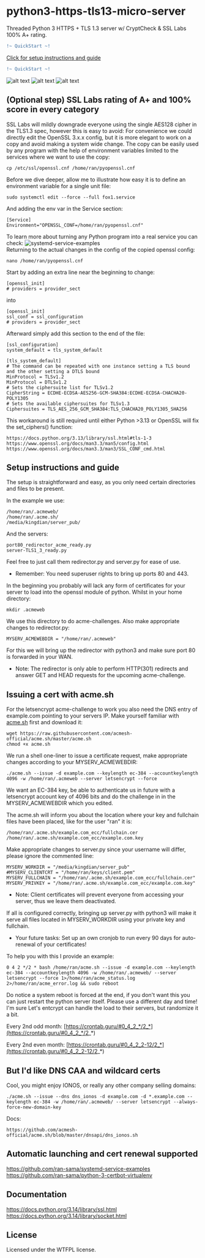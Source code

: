 # python3-https-tls13-micro-server
Threaded Python 3 HTTPS + TLS 1.3 server w/ CryptCheck & SSL Labs 100% A+ rating.
```diff
!~ QuickStart ~!
```
[Click for setup instructions and guide](https://github.com/ran-sama/python-3-https-tls-1-3-micro-server?tab=readme-ov-file#setup-instructions-and-guide)
```diff
!~ QuickStart ~!
```
![alt text](https://raw.githubusercontent.com/ran-sama/python3_https_tls1_2_microserver/master/images/tls13_tls12_mixed_mode_new.png)
![alt text](https://raw.githubusercontent.com/ran-sama/python3_https_tls1_2_microserver/master/images/cryptcheck.png)
![alt text](https://raw.githubusercontent.com/ran-sama/python3_https_tls1_2_microserver/master/images/observatory_rating_new.png)

## (Optional step) SSL Labs rating of A+ and 100% score in every category

SSL Labs will mildly downgrade everyone using the single AES128 cipher in the TLS1.3 spec, however this is easy to avoid:
For convenience we could directly edit the OpenSSL 3.x.x config, but it is more elegant to work on a copy and avoid making a system wide change.
The copy can be easily used by any program with the help of environment variables limited to the services where we want to use the copy:
```
cp /etc/ssl/openssl.cnf /home/ran/pyopenssl.cnf
```
Before we dive deeper, allow me to illustrate how easy it is to define an environment variable for a single unit file:
```
sudo systemctl edit --force --full fox1.service
```
And adding the env var in the Service section:
```
[Service]
Environment="OPENSSL_CONF=/home/ran/pyopenssl.cnf"
```
To learn more about turning any Python program into a real service you can check: ![systemd-service-examples](https://github.com/ran-sama/systemd-service-examples)  
Returning to the actual changes in the config of the copied openssl config:
```
nano /home/ran/pyopenssl.cnf
```
Start by adding an extra line near the beginning to change:
```
[openssl_init]
# providers = provider_sect
```
into
```
[openssl_init]
ssl_conf = ssl_configuration
# providers = provider_sect
```

Afterward simply add this section to the end of the file:
```
[ssl_configuration]
system_default = tls_system_default

[tls_system_default]
# The command can be repeated with one instance setting a TLS bound and the other setting a DTLS bound
MinProtocol = TLSv1.2
MinProtocol = DTLSv1.2
# Sets the ciphersuite list for TLSv1.2
CipherString = ECDHE-ECDSA-AES256-GCM-SHA384:ECDHE-ECDSA-CHACHA20-POLY1305
# Sets the available ciphersuites for TLSv1.3
Ciphersuites = TLS_AES_256_GCM_SHA384:TLS_CHACHA20_POLY1305_SHA256
```

This workaround is still required until either Python >3.13 or OpenSSL will fix the set_ciphers() function:
```
https://docs.python.org/3.13/library/ssl.html#tls-1-3
https://www.openssl.org/docs/man3.3/man5/config.html
https://www.openssl.org/docs/man3.3/man3/SSL_CONF_cmd.html
```

## Setup instructions and guide

The setup is straightforward and easy, as you only need certain directories and files to be present.

In the example we use:
```
/home/ran/.acmeweb/
/home/ran/.acme.sh/
/media/kingdian/server_pub/
```
And the servers:
```
port80_redirector_acme_ready.py
server-TLS1_3_ready.py
```
Feel free to just call them redirector.py and server.py for ease of use.
* Remember: You need superuser rights to bring up ports 80 and 443. 

In the beginning you probably will lack any form of certificates for your server to load into the openssl module of python.
Whilst in your home directory:
```
mkdir .acmeweb
```
We use this directory to do acme-challenges.
Also make appropriate changes to redirector.py:
```
MYSERV_ACMEWEBDIR = "/home/ran/.acmeweb"
```
For this we will bring up the redirector with python3 and make sure port 80 is forwarded in your WAN.
* Note: The redirector is only able to perform HTTP(301) redirects and answer GET and HEAD requests for the upcoming acme-challenge.

## Issuing a cert with acme.sh

For the letsencrypt acme-challenge to work you also need the DNS entry of example.com pointing to your servers IP.
Make yourself familiar with [acme.sh](https://github.com/acmesh-official/acme.sh) first and download it:

```
wget https://raw.githubusercontent.com/acmesh-official/acme.sh/master/acme.sh
chmod +x acme.sh
```
We run a shell one-liner to issue a certificate request, make appropriate changes according to your MYSERV_ACMEWEBDIR:
```
./acme.sh --issue -d example.com --keylength ec-384 --accountkeylength 4096 -w /home/ran/.acmeweb --server letsencrypt --force
```
We want an EC-384 key, be able to authenticate us in future with a letsencrypt account key of 4096 bits and do the challenge in in the MYSERV_ACMEWEBDIR which you edited.

The acme.sh will inform you about the location where your key and fullchain files have been placed, like for the user "ran" it is:
```
/home/ran/.acme.sh/example.com_ecc/fullchain.cer
/home/ran/.acme.sh/example.com_ecc/example.com.key
```

Make appropriate changes to server.py since your username will differ, please ignore the commented line:
```
MYSERV_WORKDIR = "/media/kingdian/server_pub"
#MYSERV_CLIENTCRT = "/home/ran/keys/client.pem"
MYSERV_FULLCHAIN = "/home/ran/.acme.sh/example.com_ecc/fullchain.cer"
MYSERV_PRIVKEY = "/home/ran/.acme.sh/example.com_ecc/example.com.key"
```
* Note: Client certificates will prevent everyone from accessing your server, thus we leave them deactivated.

If all is configured correctly, bringing up server.py with python3 will make it serve all files located in MYSERV_WORKDIR using your private key and fullchain.

* Your future tasks: Set up an own cronjob to run every 90 days for auto-renewal of your certificates!

To help you with this I provide an example:
```
0 4 2 */2 * bash /home/ran/acme.sh --issue -d example.com --keylength ec-384 --accountkeylength 4096 -w /home/ran/.acmeweb/ --server letsencrypt --force 1>/home/ran/acme_status.log 2>/home/ran/acme_error.log && sudo reboot
```
Do notice a system reboot is forced at the end, if you don't want this you can just restart the python server itself.
Please use a different day and time! I'm sure Let's entcrypt can handle the load to their servers, but randomize it a bit.

Every 2nd odd month:
[https://crontab.guru/#0_4_2_*/2_*](https://crontab.guru/#0_4_2_*/2_*)

Every 2nd even month:
[https://crontab.guru/#0_4_2_2-12/2_*](https://crontab.guru/#0_4_2_2-12/2_*)

## But I'd like DNS CAA and wildcard certs

Cool, you might enjoy IONOS, or really any other company selling domains:
```
./acme.sh --issue --dns dns_ionos -d example.com -d *.example.com --keylength ec-384 -w /home/ran/.acmeweb/ --server letsencrypt --always-force-new-domain-key
```
Docs:
```
https://github.com/acmesh-official/acme.sh/blob/master/dnsapi/dns_ionos.sh
```

## Automatic launching and cert renewal supported

https://github.com/ran-sama/systemd-service-examples  
https://github.com/ran-sama/python-3-certbot-virtualenv  

## Documentation

https://docs.python.org/3.14/library/ssl.html  
https://docs.python.org/3.14/library/socket.html  

## License
Licensed under the WTFPL license.
